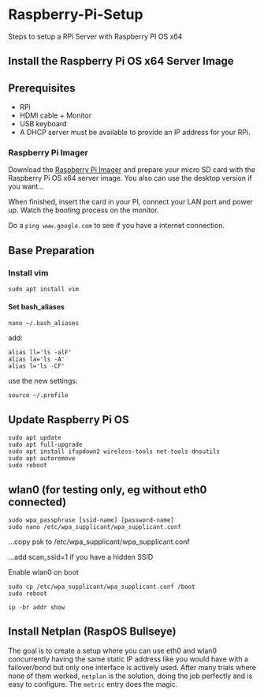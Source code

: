 # Raspberry-Pi-Setup
Steps to setup a RPi Server with Raspberry PI OS x64

## Install the Raspberry Pi OS x64 Server Image

## Prerequisites

- RPi
- HDMI cable + Monitor
- USB keyboard
- A DHCP server must be available to provide an IP address for your RPi. 

### Raspberry Pi Imager

Download the [Raspberry Pi Imager](https://www.raspberrypi.com/software/) and prepare your micro SD card with the Raspberry Pi OS x64 server image. You also can use the desktop version if you want...

When finished, insert the card in your PI, connect your LAN port and power up. Watch the booting process on the monitor.

Do a `ping www.google.com` to see if you have a internet connection.

## Base Preparation

### Install vim

`sudo apt install vim`

#### Set bash_aliases

`nano ~/.bash_aliases`

add:
```
alias ll='ls -alF'
alias la='ls -A'
alias l='ls -CF'
```
use the new settings:

`source ~/.profile`

## Update Raspberry Pi OS

```
sudo apt update
sudo apt full-upgrade
sudo apt install ifupdown2 wireless-tools net-tools dnsutils
sudo apt autoremove
sudo reboot
```

## wlan0 (for testing only, eg without eth0 connected)

```
sudo wpa_passphrase [ssid-name] [password-name]
sudo nano /etc/wpa_supplicant/wpa_supplicant.conf
```
…copy psk to /etc/wpa_supplicant/wpa_supplicant.conf

…add scan_ssid=1 if you have a hidden SSID

Enable wlan0 on boot
```
sudo cp /etc/wpa_supplicant/wpa_supplicant.conf /boot
sudo reboot
```
`ip -br addr show`

## Install Netplan (RaspOS Bullseye)

The goal is to create a setup where you can use eth0 and wlan0 concurrently having the same static IP address like you would have with a failover/bond but only one interface is actively used. After many trials where none of them worked, `netplan` is the solution, doing the job perfectly and is easy to configure. The `metric` entry does the magic.
